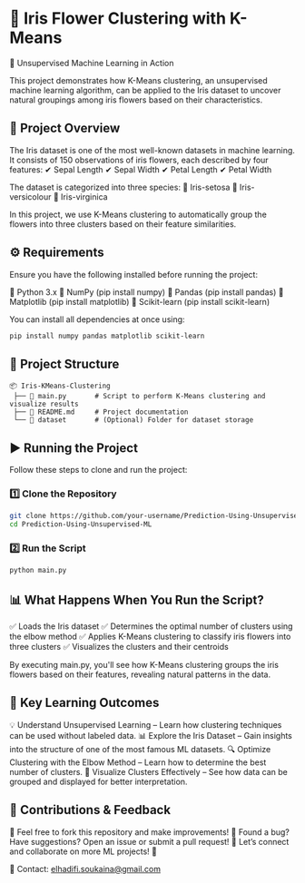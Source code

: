 # 🌸 Iris Flower Clustering with K-Means
🚀 Unsupervised Machine Learning in Action

This project demonstrates how K-Means clustering, an unsupervised machine learning algorithm, can be applied to the Iris dataset to uncover natural groupings among iris flowers based on their characteristics.

## 📌 Project Overview
The Iris dataset is one of the most well-known datasets in machine learning. It consists of 150 observations of iris flowers, each described by four features:
✔ Sepal Length
✔ Sepal Width
✔ Petal Length
✔ Petal Width

The dataset is categorized into three species:
🌿 Iris-setosa
🌿 Iris-versicolour
🌿 Iris-virginica

In this project, we use K-Means clustering to automatically group the flowers into three clusters based on their feature similarities.

## ⚙️ Requirements
Ensure you have the following installed before running the project:

🔹 Python 3.x
🔹 NumPy (pip install numpy)
🔹 Pandas (pip install pandas)
🔹 Matplotlib (pip install matplotlib)
🔹 Scikit-learn (pip install scikit-learn)

You can install all dependencies at once using:

```bash
pip install numpy pandas matplotlib scikit-learn
```
## 📂 Project Structure
```pgsql
📦 Iris-KMeans-Clustering
 ├── 📄 main.py       # Script to perform K-Means clustering and visualize results
 ├── 📄 README.md     # Project documentation
 └── 📂 dataset       # (Optional) Folder for dataset storage
```
## ▶️ Running the Project
Follow these steps to clone and run the project:

### 1️⃣ Clone the Repository
```bash
git clone https://github.com/your-username/Prediction-Using-Unsupervised-ML.git
cd Prediction-Using-Unsupervised-ML
```
### 2️⃣ Run the Script
```bash
python main.py
```
## 📊 What Happens When You Run the Script?
✅ Loads the Iris dataset
✅ Determines the optimal number of clusters using the elbow method
✅ Applies K-Means clustering to classify iris flowers into three clusters
✅ Visualizes the clusters and their centroids

By executing main.py, you'll see how K-Means clustering groups the iris flowers based on their features, revealing natural patterns in the data.

## 🎯 Key Learning Outcomes
💡 Understand Unsupervised Learning – Learn how clustering techniques can be used without labeled data.
📊 Explore the Iris Dataset – Gain insights into the structure of one of the most famous ML datasets.
🔍 Optimize Clustering with the Elbow Method – Learn how to determine the best number of clusters.
🎨 Visualize Clusters Effectively – See how data can be grouped and displayed for better interpretation.

## 🤝 Contributions & Feedback
🔹 Feel free to fork this repository and make improvements!
🔹 Found a bug? Have suggestions? Open an issue or submit a pull request!
🔹 Let’s connect and collaborate on more ML projects! 🚀

📩 Contact: elhadifi.soukaina@gmail.com
